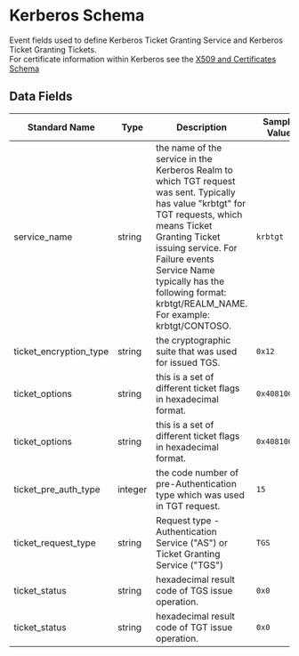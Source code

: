 # Kerberos Schema
Event fields used to define Kerberos Ticket Granting Service and Kerberos Ticket Granting Tickets.  
For certificate information within Kerberos see the [X509 and Certificates Schema](x509_and_certificates.md)

## Data Fields
|Standard Name|Type|Description|Sample Value|
|---|---|---|---|
| service_name           | string  | the name of the service in the Kerberos Realm to which TGT request was sent. Typically has value "krbtgt" for TGT requests, which means Ticket Granting Ticket issuing service. For Failure events Service Name typically has the following format: krbtgt/REALM_NAME. For example: krbtgt/CONTOSO. | `krbtgt`     | 
| ticket_encryption_type | string  | the cryptographic suite that was used for issued TGS.                                                                                                                                                                                                                                               | `0x12`       | 
| ticket_options         | string  | this is a set of different ticket flags in hexadecimal format.                                                                                                                                                                                                                                      | `0x40810010` | 
| ticket_options         | string  | this is a set of different ticket flags in hexadecimal format.                                                                                                                                                                                                                                      | `0x40810010` | 
| ticket_pre_auth_type   | integer | the code number of pre-Authentication type which was used in TGT request.                                                                                                                                                                                                                           | `15`         | 
| ticket_request_type    | string  | Request type - Authentication Service ("AS") or Ticket Granting Service ("TGS")                                                                                                                                                                                                                     | `TGS`        | 
| ticket_status          | string  | hexadecimal result code of TGS issue operation.                                                                                                                                                                                                                                                     | `0x0`        | 
| ticket_status          | string  | hexadecimal result code of TGT issue operation.                                                                                                                                                                                                                                                     | `0x0`        | 
